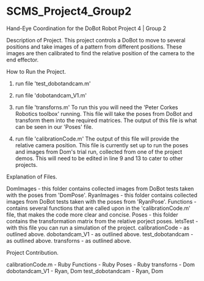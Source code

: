 # SCMS_Project4_Group2

Hand-Eye Coordination for the DoBot Robot
Project 4 | Group 2

Description of Project.
This project controls a DoBot to move to several positions and take images
of a pattern from different positions. These images are then calibrated to 
find the relative position of the camera to the end effector. 


How to Run the Project. 

1.  run file 'test_dobotandcam.m'

 
2.  run file 'dobotandcam_V1.m'


3.  run file 'transforns.m'
    To run this you will need the 'Peter Corkes Robotics toolbox' running.
    This file will take the poses from DoBot and transform them into the 
    required matrices. The output of this file is what can be seen in our
    'Poses' file. 


3.  run file 'calibrationCode.m'
    The output of this file will provide the relative camera position. 
    This file is currently set up to run the poses and images from Dom's 
    trial run, collected from one of the project demos. This will need to 
    be edited in line 9 and 13 to cater to other projects.


Explanation of Files. 

DomImages - this folder contains collected images from DoBot tests taken 
with the poses from 'DomPose'.
RyanImages - this folder contains collected images from DoBot tests taken 
with the poses from 'RyanPose'.
Functions - contains several functions that are called upon in the 
'calibrationCode.m' file, that makes the code more clear and concise. 
Poses - this folder contains the transformation matrix from the relative 
porject poses. 
letsTest - with this file you can run a simulation of the project. 
calibrationCode - as outlined above. 
dobotandcam_V1 - as outlined above.
test_dobotandcam - as outlined above. 
transforns - as outlined above.


Project Contribution.

calibrationCode.m - Ruby
Functions - Ruby
Poses - Ruby
transforns - Dom
dobotandcam_V1 - Ryan, Dom
test_dobotandcam - Ryan, Dom
